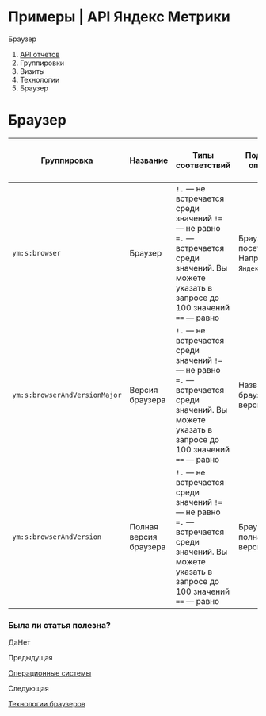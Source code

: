 # Примеры | API Яндекс Метрики

Браузер

  1. [API отчетов](../../index.md)
  2. Группировки
  3. Визиты
  4. Технологии
  5. Браузер

# Браузер

**Группировка** |  **Название** |  **Типы соответствий** |  **Подробное описание** |  **Расшифровка** |  **Минимальная дата для создания отчета**  
---|---|---|---|---|---  
`ym:s:browser` |  Браузер |  `!.` — не встречается среди значений `!=` — не равно `=.` — встречается среди значений. Вы можете указать в запросе до 100 значений `==` — равно |  Браузер посетителя. Например, `Яндекс.Браузер`. |  `ym:s:browserName` |  2009-01-18  
`ym:s:browserAndVersionMajor` |  Версия браузера |  `!.` — не встречается среди значений `!=` — не равно `=.` — встречается среди значений. Вы можете указать в запросе до 100 значений `==` — равно |  Название браузера и его версия. |  `ym:s:browserAndVersionMajorName` |  2009-01-18  
`ym:s:browserAndVersion` |  Полная версия браузера |  `!.` — не встречается среди значений `!=` — не равно `=.` — встречается среди значений. Вы можете указать в запросе до 100 значений `==` — равно |  Браузер и его полная версия. |  `ym:s:browserAndVersionName` |  2009-01-18  
  
### Была ли статья полезна?

ДаНет

Предыдущая

[Операционные системы](os.md)

Следующая

[Технологии браузеров](browser_feature.md)